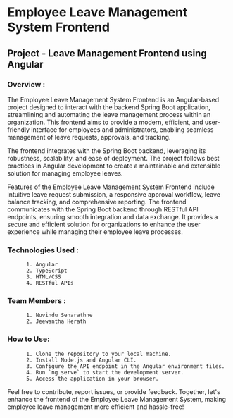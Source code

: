 # Employee Leave Management System Frontend
## Project - Leave Management Frontend using Angular
### Overview :
<p> The Employee Leave Management System Frontend is an Angular-based project designed to interact with the backend Spring Boot application, streamlining and automating the leave management process within an organization. This frontend aims to provide a modern, efficient, and user-friendly interface for employees and administrators, enabling seamless management of leave requests, approvals, and tracking. </p>
<p> The frontend integrates with the Spring Boot backend, leveraging its robustness, scalability, and ease of deployment. The project follows best practices in Angular development to create a maintainable and extensible solution for managing employee leaves. </p>
<p> Features of the Employee Leave Management System Frontend include intuitive leave request submission, a responsive approval workflow, leave balance tracking, and comprehensive reporting. The frontend communicates with the Spring Boot backend through RESTful API endpoints, ensuring smooth integration and data exchange. It provides a secure and efficient solution for organizations to enhance the user experience while managing their employee leave processes. </p>

### Technologies Used :
          1. Angular
          2. TypeScript
          3. HTML/CSS
          4. RESTful APIs


### Team Members :
          1. Nuvindu Senarathne
          2. Jeewantha Herath
          
### How to Use:
          1. Clone the repository to your local machine.
          2. Install Node.js and Angular CLI.
          3. Configure the API endpoint in the Angular environment files.
          4. Run `ng serve` to start the development server.
          5. Access the application in your browser.

Feel free to contribute, report issues, or provide feedback. Together, let's enhance the frontend of the Employee Leave Management System, making employee leave management more efficient and hassle-free!
